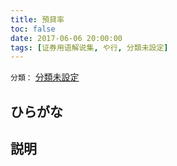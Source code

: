 ```yaml
---
title: 預貸率
toc: false
date: 2017-06-06 20:00:00
tags: [证券用语解说集, や行, 分類未設定]
---
```


`分類：` [分類未設定](/tags/分類未設定/)

## ひらがな



## 説明

